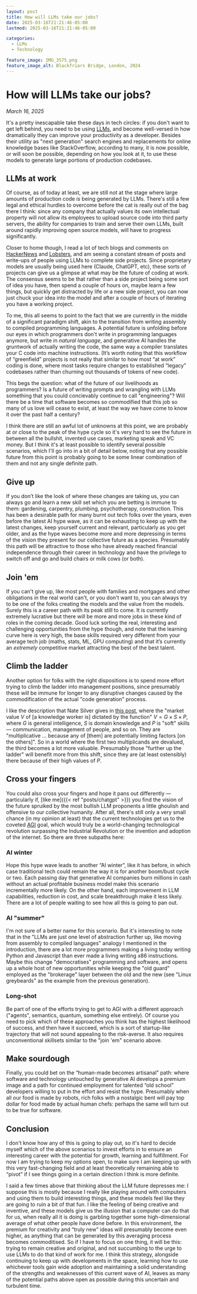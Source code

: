 ```yaml
---
layout: post
title: How will LLMs take our jobs?
date: 2025-03-16T21:21:46-05:00
lastmod: 2025-03-16T21:21:46-05:00

categories:
  - LLMs
  - Technology

feature_image: IMG_3575.png
feature_image_alt: Blackfriars Bridge, London, 2024
---
```


# How will LLMs take our jobs?

*March 16, 2025*

It's a pretty inescapable take these days in tech circles: if you don't want to get left behind, you need to be using [LLMs](https://en.wikipedia.org/wiki/Large_language_model), and become well-versed in how dramatically they can improve your productivity as a developer. Besides their utility as "next generation" search engines and replacements for online knowledge bases like StackOverflow, according to many, it is now possible, or will soon be possible, depending on how you look at it, to use these models to generate large portions of production codebases. 

## LLMs at work

Of course, as of today at least, we are still not at the stage where large amounts of production code *is* being generated by LLMs. There's still a few legal and ethical hurdles to overcome before the cat is really out of the bag there I think: since any company that actually values its own intellectual property will not allow its employees to upload source code into third party servers, the ability for companies to train and serve their own LLMs, built around rapidly improving open source models, will have to progress significantly. 

Closer to home though, I read a lot of tech blogs and comments on [HackerNews](https://news.ycombinator.com) and [Lobsters](https://lobste.rs), and am seeing a constant stream of posts and write-ups of people using LLMs to complete side projects. Since proprietary models are usually being used here (Claude, ChatGPT, etc), these sorts of projects can give us a glimpse at what may be the future of coding at work. The consensus seems to be that rather than a side project being some sort of idea you have, then spend a couple of hours on, maybe learn a few things, but quickly get distracted by life or a new side project, you can now just chuck your idea into the model and after a couple of hours of iterating you have a working project. 

To me, this all seems to point to the fact that we are currently in the middle of a significant paradigm shift, akin to the transition from writing assembly to compiled programming languages. A potential future is unfolding before our eyes in which programmers don't write in programming languages anymore, but write in *natural language*, and generative AI handles the gruntwork of actually writing the code, the same way a compiler translates your C code into machine instructions. (It’s worth noting that this workflow of “greenfield” projects is not really that similar to how most “at work” coding is done, where most tasks require changes to established “legacy” codebases rather than churning out thousands of tokens of new code). 

This begs the question: what of the future of our livelihoods as programmers? Is a future of writing prompts and wrangling with LLMs something that you could concievably continue to call "engineering"? Will there be a time that software becomes so commodified that this job so many of us love will cease to exist, at least the way we have come to know it over the past half a century?

I think there are still an awful lot of unknowns at this point, we are probably at or close to the peak of the hype cycle so it's very hard to see the future in between all the bullshit, invented use cases, marketing speak and VC money. But I think it's at least possible to identify several possible scenarios, which I'll go into in a bit of detail below, noting that any possible future from this point is probably going to be some linear combination of them and not any single definite path. 

## Give up 

If you don’t like the look of where these changes are taking us, you can always go and learn a new skill set which you are betting is immune to them: gardening, carpentry, plumbing, psychotherapy, construction. This has been a desirable path for many burnt out tech folks over the years, even before the latest AI hype wave, as it can be exhausting to keep up with the latest changes, keep yourself current and relevant, particularly as you get older, and as the hype waves become more and more depressing in terms of the vision they present for our collective future as a species. Presumably this path will be attractive to those who have already reached financial independence through their career in technology and have the privilege to switch off and go and build chairs or milk cows (or both). 

## Join 'em 

If you can't give up, like most people with families and mortgages and other obligations in the real world can't, or you don't want to, you can always try to be one of the folks creating the models and the value from the models. Surely this is a career path with its peak still to come. It is currently extremely lucrative but there will be more and more jobs in these kind of roles in the coming decade. Good luck sorting the real, interesting and challenging opportunities from the hype though, and note that the learning curve here is very high, the base skills required very different from your average tech job (maths, stats, ML, GPU computing) and that it’s currently an *extremely* competitive market attracting the best of the best talent.

## Climb the ladder

Another option for folks with the right dispositions is to spend more effort trying to climb the ladder into management positions, since presumably these will be immune for longer to any disruptive changes caused by the commodification of the actual "code generation" process. 

I like the description that Nate Silver gives in [this post](https://www.natesilver.net/p/sbsq-17-how-should-you-prepare-for), where the "market value $V$ of [a knowledge worker is] dictated by the function" $V= G\times S \times P$, where $G$ is general intelligence, $S$ is domain knowledge and $P$ is "soft" skills &mdash; communication, management of people, and so on. They are "multiplicative ... because any of [them] are potentially limiting factors [on the others]". So in a world where the first two multiplicands are devalued, the third becomes a lot more valuable. Presumably those "further up the ladder" will benefit more from this shift, since they are (at least ostensibly) there because of their high values of $P$. 

## Cross your fingers

You could also cross your fingers and hope it pans out differently &mdash; particularly if, [like me]({{< ref "posts/chatgpt" >}}) you find the vision of the future spruiked by the most bullish LLM proponents a little ghoulish and offensive to our collective humanity. After all, there's still only a very small chance (in my opinion at least) that the current technologies get us to the coveted [AGI](https://en.wikipedia.org/wiki/Artificial_general_intelligence) goal, which would truly be a world-changing technological revolution surpassing the Industrial Revolution or the invention and adoption of the internet. So there are three subpaths here:

### AI winter 

Hope this hype wave leads to another “AI winter”, like it has before, in which case traditional tech could remain the way it is for another boom/bust cycle or two. Each passing day that generative AI companies burn millions in cash without an actual profitable business model make this scenario incrementally more likely. On the other hand, each improvement in LLM capabilities, reduction in cost, and scale breakthrough make it less likely. There are a lot of people waiting to see how all this is going to pan out. 

### AI "summer"

I'm not sure of a better name for this scenario. But it's interesting to note that in the "LLMs are just one level of abstraction further up, like moving from assembly to compiled languages" analogy I mentioned in the introduction, there are a lot more programmers making a living today writing Python and Javascript than ever made a living writing x86 instructions. Maybe this change "democratises" programming and software, and opens up a whole host of new opportunities while keeping the "old guard" employed as the "brokerage" layer between the old and the new (see "Linux greybeards" as the example from the previous generation). 

### Long-shot 

Be part of one of the efforts trying to get to AGI with a different approach ("agents", semantics, quantum, something else entirely). Of course you need to pick which of these approaches you think has the highest likelihood of success, and then have it succeed, which is a sort of startup-like trajectory that will not sound appealing to the risk-averse. It also requires unconventional skillsets similar to the "join 'em" scenario above. 

## Make sourdough

Finally, you could bet on the “human-made becomes artisanal” path: where software and technology untouched by generative AI develops a premium image and a path for continued employment for talented “old school” developers willing to put in the effort and resist the hype. Presumably when all our food is made by robots, rich folks with a nostalgic bent will pay top dollar for food made by actual human chefs: perhaps the same will turn out to be true for software. 

## Conclusion

I don't know how any of this is going to play out, so it's hard to decide myself which of the above scenarios to invest efforts in to ensure an interesting career with the potential for growth, learning and fulfillment. For now I am trying to keep my options open, to make sure I am keeping up with this very fast-changing field and at least theoretically remaining able to “pivot” if I see things going in a certain direction I think is more definite. 

I said a few times above that thinking about the LLM future depresses me: I suppose this is mostly because I really like playing around with computers and using them to build interesting things, and these models feel like they are going to ruin a bit of that fun. I like the feeling of being creative and inventive, and these models give us the illusion that a computer can do that for us, when really all it is doing is garbling together some high-dimensional average of what other people have done before. In this environment, the premium for creativity and “truly new” ideas will presumably become even higher, as anything that can be generated by this averaging process becomes commoditised. So if I have to focus on one thing, it will be this: trying to remain creative and original, and not succumbing to the urge to use LLMs to do that kind of work for me. I think this strategy, alongside continuing to keep up with developments in the space, learning how to use whichever tools gain wide adoption and maintaining a solid understanding of the strengths and weaknesses of this current wave of AI, leaves as many of the potential paths above open as possible during this uncertain and turbulent time. 
